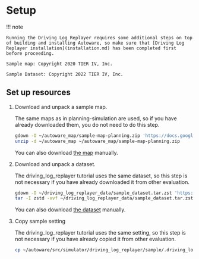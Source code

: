 # Setup

!!! note

    Running the Driving Log Replayer requires some additional steps on top of building and installing Autoware, so make sure that [Driving Log Replayer installation](installation.md) has been completed first before proceeding.

    Sample map: Copyright 2020 TIER IV, Inc.

    Sample Dataset: Copyright 2022 TIER IV, Inc.

## Set up resources

1. Download and unpack a sample map.

   The same maps as in planning-simulation are used, so if you have already downloaded them, you do not need to do this step.

   ```bash
   gdown -O ~/autoware_map/sample-map-planning.zip 'https://docs.google.com/uc?export=download&id=1499_nsbUbIeturZaDj7jhUownh5fvXHd'
   unzip -d ~/autoware_map ~/autoware_map/sample-map-planning.zip
   ```

   You can also download [the map](https://drive.google.com/file/d/1499_nsbUbIeturZaDj7jhUownh5fvXHd/view) manually.

2. Download and unpack a dataset.

   The driving_log_replayer tutorial uses the same dataset, so this step is not necessary if you have already downloaded it from other evaluation.

   ```bash
   gdown -O ~/driving_log_replayer_data/sample_dataset.tar.zst 'https://docs.google.com/uc?export=download&id=1UjMWZj5Yc55O7BZiGHa0ikZGhwmcfPiS'
   tar -I zstd -xvf ~/driving_log_replayer_data/sample_dataset.tar.zst -C ~/driving_log_replayer_data/
   ```

   You can also download [the dataset](https://drive.google.com/file/d/1UjMWZj5Yc55O7BZiGHa0ikZGhwmcfPiS/view) manually.

3. Copy sample setting

   The driving_log_replayer tutorial uses the same setting, so this step is not necessary if you have already copied it from other evaluation.

   ```bash
   cp ~/autoware/src/simulator/driving_log_replayer/sample/.driving_log_replayer.config.toml ~/
   ```
